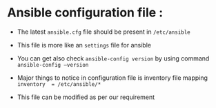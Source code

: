 # Ansible configuration file :

- The latest `ansible.cfg` file should be present in `/etc/ansible`

- This file is more like an `settings` file for ansible

- You can get also check `ansible-config version` by using command `ansible-config –version`

- Major things to notice in configuration file is inventory file mapping `inventory  = /etc/ansible/*`

- This file can be modified as per our requirement
